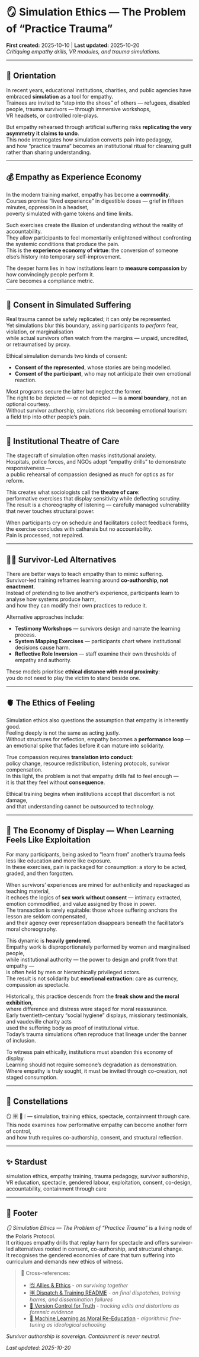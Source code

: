 # 🪞 Simulation Ethics — The Problem of “Practice Trauma”  
**First created:** 2025-10-10 | **Last updated:** 2025-10-20  
*Critiquing empathy drills, VR modules, and trauma simulations.*

---

## 🧿 Orientation  
In recent years, educational institutions, charities, and public agencies have embraced **simulation** as a tool for empathy.  
Trainees are invited to “step into the shoes” of others — refugees, disabled people, trauma survivors — through immersive workshops,  
VR headsets, or controlled role-plays.  

But empathy rehearsed through artificial suffering risks **replicating the very asymmetry it claims to undo**.  
This node interrogates how simulation converts pain into pedagogy,  
and how “practice trauma” becomes an institutional ritual for cleansing guilt rather than sharing understanding.  

---

## 💰 Empathy as Experience Economy  
In the modern training market, empathy has become a **commodity**.  
Courses promise “lived experience” in digestible doses — grief in fifteen minutes, oppression in a headset,  
poverty simulated with game tokens and time limits.  

Such exercises create the illusion of understanding without the reality of accountability.  
They allow participants to feel momentarily enlightened without confronting the systemic conditions that produce the pain.  
This is the **experience economy of virtue**: the conversion of someone else’s history into temporary self-improvement.  

The deeper harm lies in how institutions learn to **measure compassion** by how convincingly people perform it.  
Care becomes a compliance metric.

---

## 🧨 Consent in Simulated Suffering  
Real trauma cannot be safely replicated; it can only be represented.  
Yet simulations blur this boundary, asking participants to *perform* fear, violation, or marginalisation  
while actual survivors often watch from the margins — unpaid, uncredited, or retraumatised by proxy.  

Ethical simulation demands two kinds of consent:  
- **Consent of the represented**, whose stories are being modelled.  
- **Consent of the participant**, who may not anticipate their own emotional reaction.  

Most programs secure the latter but neglect the former.  
The right to be depicted — or not depicted — is a **moral boundary**, not an optional courtesy.  
Without survivor authorship, simulations risk becoming emotional tourism:  
a field trip into other people’s pain.

---

## 🪼 Institutional Theatre of Care  
The stagecraft of simulation often masks institutional anxiety.  
Hospitals, police forces, and NGOs adopt “empathy drills” to demonstrate responsiveness —  
a public rehearsal of compassion designed as much for optics as for reform.  

This creates what sociologists call the **theatre of care**:  
performative exercises that display sensitivity while deflecting scrutiny.  
The result is a choreography of listening — carefully managed vulnerability that never touches structural power.  

When participants cry on schedule and facilitators collect feedback forms,  
the exercise concludes with catharsis but no accountability.  
Pain is processed, not repaired.

---

## 🐦‍🔥 Survivor-Led Alternatives  
There are better ways to teach empathy than to mimic suffering.  
Survivor-led training reframes learning around **co-authorship, not enactment**.  
Instead of pretending to live another’s experience, participants learn to analyse how systems produce harm,  
and how they can modify their own practices to reduce it.  

Alternative approaches include:  
- **Testimony Workshops** — survivors design and narrate the learning process.  
- **System Mapping Exercises** — participants chart where institutional decisions cause harm.  
- **Reflective Role Inversion** — staff examine their own thresholds of empathy and authority.  

These models prioritise **ethical distance with moral proximity**:  
you do not need to play the victim to stand beside one.

---

## 🫀 The Ethics of Feeling  
Simulation ethics also questions the assumption that empathy is inherently good.  
Feeling deeply is not the same as acting justly.  
Without structures for reflection, empathy becomes a **performance loop** —  
an emotional spike that fades before it can mature into solidarity.  

True compassion requires **translation into conduct**:  
policy change, resource redistribution, listening protocols, survivor compensation.  
In this light, the problem is not that empathy drills fail to feel enough —  
it is that they feel without **consequence**.  

Ethical training begins when institutions accept that discomfort is not damage,  
and that understanding cannot be outsourced to technology.

---

## 🦩 The Economy of Display — When Learning Feels Like Exploitation  
For many participants, being asked to “learn from” another’s trauma feels less like education and more like exposure.  
In these exercises, pain is packaged for consumption: a story to be acted, graded, and then forgotten.  

When survivors’ experiences are mined for authenticity and repackaged as teaching material,  
it echoes the logics of **sex work without consent** — intimacy extracted, emotion commodified, and value assigned by those in power.  
The transaction is rarely equitable: those whose suffering anchors the lesson are seldom compensated,  
and their agency over representation disappears beneath the facilitator’s moral choreography.  

This dynamic is **heavily gendered**.  
Empathy work is disproportionately performed by women and marginalised people,  
while institutional authority — the power to design and profit from that empathy —  
is often held by men or hierarchically privileged actors.  
The result is not solidarity but **emotional extraction**: care as currency, compassion as spectacle.  

Historically, this practice descends from the **freak show and the moral exhibition**,  
where difference and distress were staged for moral reassurance.  
Early twentieth-century “social hygiene” displays, missionary testimonials, and vaudeville charity acts  
used the suffering body as proof of institutional virtue.  
Today’s trauma simulations often reproduce that lineage under the banner of inclusion.  

To witness pain ethically, institutions must abandon this economy of display.  
Learning should not require someone’s degradation as demonstration.  
Where empathy is truly sought, it must be invited through co-creation, not staged consumption.

---

## 🌌 Constellations  
🪞 🈸 🧠 🕯 — simulation, training ethics, spectacle, containment through care.  
This node examines how performative empathy can become another form of control,  
and how truth requires co-authorship, consent, and structural reflection.

---

## ✨ Stardust  
simulation ethics, empathy training, trauma pedagogy, survivor authorship, VR education, spectacle, gendered labour, exploitation, consent, co-design, accountability, containment through care

---

## 🏮 Footer  
*🪞 Simulation Ethics — The Problem of “Practice Trauma”* is a living node of the Polaris Protocol.  
It critiques empathy drills that replay harm for spectacle and offers survivor-led alternatives rooted in consent, co-authorship, and structural change.  
It recognises the gendered economies of care that turn suffering into curriculum and demands new ethics of witness.  

> 📡 Cross-references:
> 
> - [🈴 Allies & Ethics](../🈴_Allies_And_Ethics/README.md) - *on surviving together*  
> - [🈸 Dispatch & Training README](./README.md) - *on final dispatches, training harms, and dissemination failures*  
> - [🧾 Version Control for Truth](./🧾_version_control_for_truth.md) - *tracking edits and distortions as forensic evidence*  
> - [🧠 Machine Learning as Moral Re-Education](./🧠_machine_learning_as_moral_reeducation.md) - *algorithmic fine-tuning as ideological schooling*

*Survivor authorship is sovereign. Containment is never neutral.*  

_Last updated: 2025-10-20_
